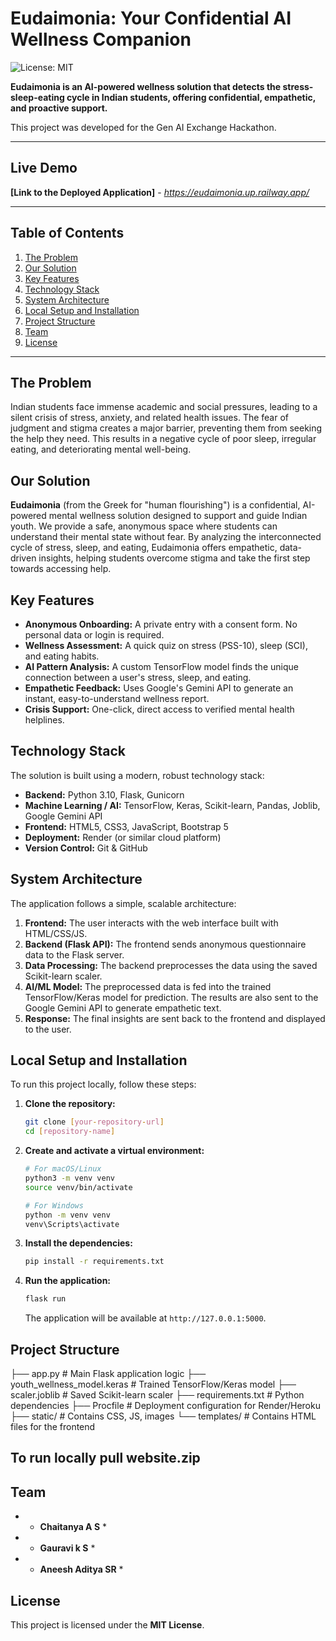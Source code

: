 # Eudaimonia: Your Confidential AI Wellness Companion

![License: MIT](https://img.shields.io/badge/License-MIT-yellow.svg)

**Eudaimonia is an AI-powered wellness solution that detects the stress-sleep-eating cycle in Indian students, offering confidential, empathetic, and proactive support.**

This project was developed for the Gen AI Exchange Hackathon.

---

##  Live Demo

**[Link to the Deployed Application]** - *https://eudaimonia.up.railway.app/*

---

## Table of Contents
1. [The Problem](#the-problem)
2. [Our Solution](#our-solution)
3. [Key Features](#key-features)
4. [Technology Stack](#technology-stack)
5. [System Architecture](#system-architecture)
6. [Local Setup and Installation](#local-setup-and-installation)
7. [Project Structure](#project-structure)
8. [Team](#team)
9. [License](#license)

---

## The Problem

Indian students face immense academic and social pressures, leading to a silent crisis of stress, anxiety, and related health issues. The fear of judgment and stigma creates a major barrier, preventing them from seeking the help they need. This results in a negative cycle of poor sleep, irregular eating, and deteriorating mental well-being.

## Our Solution

**Eudaimonia** (from the Greek for "human flourishing") is a confidential, AI-powered mental wellness solution designed to support and guide Indian youth. We provide a safe, anonymous space where students can understand their mental state without fear. By analyzing the interconnected cycle of stress, sleep, and eating, Eudaimonia offers empathetic, data-driven insights, helping students overcome stigma and take the first step towards accessing help.

## Key Features

* **Anonymous Onboarding:** A private entry with a consent form. No personal data or login is required.
* **Wellness Assessment:** A quick quiz on stress (PSS-10), sleep (SCI), and eating habits.
* **AI Pattern Analysis:** A custom TensorFlow model finds the unique connection between a user's stress, sleep, and eating.
* **Empathetic Feedback:** Uses Google's Gemini API to generate an instant, easy-to-understand wellness report.
* **Crisis Support:** One-click, direct access to verified mental health helplines.

## Technology Stack

The solution is built using a modern, robust technology stack:

* **Backend:** Python 3.10, Flask, Gunicorn
* **Machine Learning / AI:** TensorFlow, Keras, Scikit-learn, Pandas, Joblib, Google Gemini API
* **Frontend:** HTML5, CSS3, JavaScript, Bootstrap 5
* **Deployment:** Render (or similar cloud platform)
* **Version Control:** Git & GitHub

## System Architecture

The application follows a simple, scalable architecture:
1.  **Frontend:** The user interacts with the web interface built with HTML/CSS/JS.
2.  **Backend (Flask API):** The frontend sends anonymous questionnaire data to the Flask server.
3.  **Data Processing:** The backend preprocesses the data using the saved Scikit-learn scaler.
4.  **AI/ML Model:** The preprocessed data is fed into the trained TensorFlow/Keras model for prediction. The results are also sent to the Google Gemini API to generate empathetic text.
5.  **Response:** The final insights are sent back to the frontend and displayed to the user.

## Local Setup and Installation

To run this project locally, follow these steps:

1.  **Clone the repository:**
    ```bash
    git clone [your-repository-url]
    cd [repository-name]
    ```

2.  **Create and activate a virtual environment:**
    ```bash
    # For macOS/Linux
    python3 -m venv venv
    source venv/bin/activate

    # For Windows
    python -m venv venv
    venv\Scripts\activate
    ```

3.  **Install the dependencies:**
    ```bash
    pip install -r requirements.txt
    ```

4.  **Run the application:**
    ```bash
    flask run
    ```
    The application will be available at `http://127.0.0.1:5000`.

## Project Structure

├── app.py              # Main Flask application logic
├── youth_wellness_model.keras # Trained TensorFlow/Keras model
├── scaler.joblib       # Saved Scikit-learn scaler
├── requirements.txt    # Python dependencies
├── Procfile            # Deployment configuration for Render/Heroku
├── static/             # Contains CSS, JS, images
└── templates/          # Contains HTML files for the frontend

## To run locally pull website.zip

## Team

* * **Chaitanya A S** *
* * **Gauravi k S** *
* * **Aneesh  Aditya SR** *


## License

This project is licensed under the **MIT License**.
